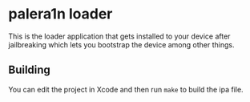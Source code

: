 # palera1n loader

This is the loader application that gets installed to your device after jailbreaking which lets you bootstrap the device among other things.

## Building

You can edit the project in Xcode and then run `make` to build the ipa file.
